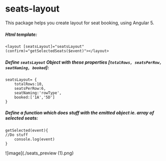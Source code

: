 
# seats-layout

This package helps you create layout for seat booking, using Angular 5.

  
##### Html template: 

    <layout [seatsLayout]="seatsLayout" (confirm)="getSelectedSeats($event)"></layout>

##### Define `seatsLayout` Object with these properties [`totalRows, seatsPerRow, seatNaming, booked`]:

    seatsLayout= {
      	totalRows:10,
		seatsPerRow:6,
		seatNaming:'rowType',
		booked:['1A','5D']   
	}

##### Define a function which does stuff with the emitted object ie. array of selected seats:
    getSelected(event){
    //Do stuff
    	console.log(event)
    }


![image](./seats_preview (1).png)
 